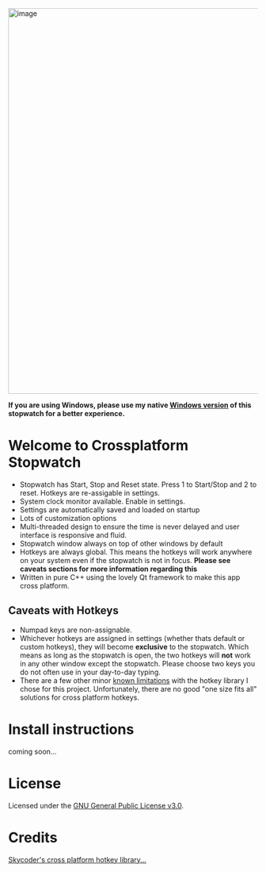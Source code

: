 <img width="1469" height="777" alt="image" src="https://github.com/user-attachments/assets/6a941f6e-9742-4c52-9898-2996d65babe5" />

**If you are using Windows, please use my native [Windows version](https://github.com/Bo0sted/SimpleUsefulTimer) of this stopwatch for a better experience.**

# Welcome to Crossplatform Stopwatch
- Stopwatch has Start, Stop and Reset state. Press 1 to Start/Stop and 2 to reset. Hotkeys are re-assigable in settings.
- System clock monitor available. Enable in settings. 
- Settings are automatically saved and loaded on startup
- Lots of customization options
- Multi-threaded design to ensure the time is never delayed and user interface is responsive and fluid.
- Stopwatch window always on top of other windows by default
- Hotkeys are always global. This means the hotkeys will work anywhere on your system even if the stopwatch is not in focus. **Please see caveats sections for more information regarding this**
- Written in pure C++ using the lovely Qt framework to make this app cross platform. 

## Caveats with Hotkeys
- Numpad keys are non-assignable.
- Whichever hotkeys are assigned in settings (whether thats default or custom hotkeys), they will become **exclusive** to the stopwatch. Which means as long as the stopwatch is open, the two hotkeys will **not** work in any other window except the stopwatch. Please choose two keys you do not often use in your day-to-day typing.
- There are a few other minor [known limitations](https://github.com/Skycoder42/QHotkey?tab=readme-ov-file#known-limitations) with the hotkey library I chose for this project. Unfortunately, there are no good "one size fits all" solutions for cross platform hotkeys.

# Install instructions
coming soon...

# License
Licensed under the [GNU General Public License v3.0](https://www.gnu.org/licenses/gpl-3.0.en.html).


# Credits
[Skycoder's cross platform hotkey library...](https://github.com/Skycoder42/QHotkey)
